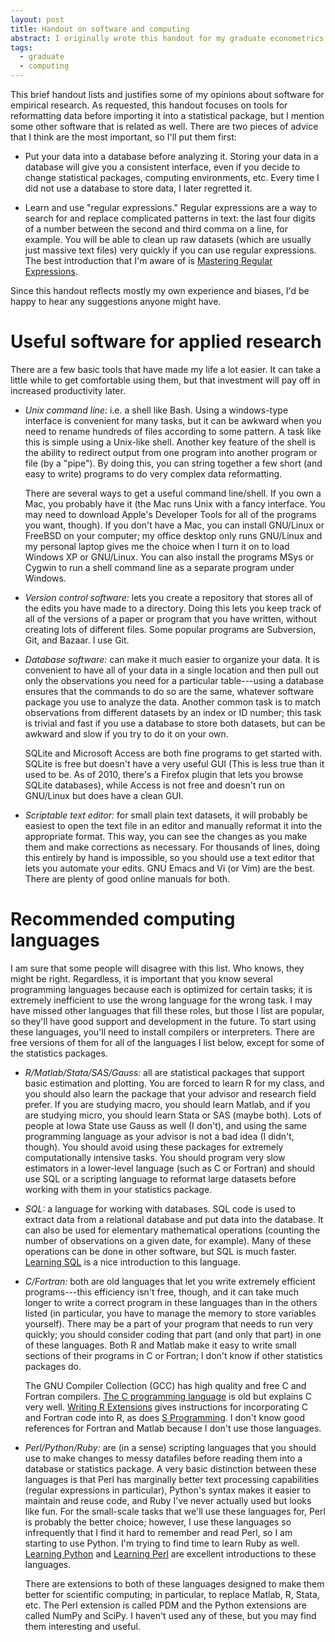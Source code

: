```yaml
---
layout: post
title: Handout on software and computing
abstract: I originally wrote this handout for my graduate econometrics class. It may be interesting to other people too, so I've moved it to this part of the webpage.
tags: 
  - graduate
  - computing
---
```


This brief handout lists and justifies some of my opinions about
software for empirical research.  As requested, this handout focuses
on tools for reformatting data before importing it into a statistical
package, but I mention some other software that is related as well.
There are two pieces of advice that I think are the most important, so
I'll put them first:

* Put your data into a database before analyzing it.  Storing your
  data in a database will give you a consistent interface, even if you
  decide to change statistical packages, computing environments, etc.
  Every time I did not use a database to store data, I later regretted
  it.

* Learn and use "regular expressions."  Regular expressions are a
  way to search for and replace complicated patterns in text: the last
  four digits of a number between the second and third comma on a
  line, for example.  You will be able to clean up raw datasets (which
  are usually just massive text files) very quickly if you can use
  regular expressions.  The best introduction that I'm aware of is
  [Mastering Regular Expressions][Fri06].

Since this handout reflects mostly my own experience and
biases, I'd be happy to hear any suggestions anyone might have.

Useful software for applied research
====================================

There are a few basic tools that have made my life a lot easier.  It
can take a little while to get comfortable using them, but that
investment will pay off in increased productivity later.

* *Unix command line:* i.e. a shell like Bash.  Using a windows-type
  interface is convenient for many tasks, but it can be awkward when
  you need to rename hundreds of files according to some pattern.  A
  task like this is simple using a Unix-like shell.  Another key
  feature of the shell is the ability to redirect output from one
  program into another program or file (by a "pipe").  By doing this,
  you can string together a few short (and easy to write) programs to
  do very complex data reformatting.

    There are several ways to get a useful command line/shell.  If you
  own a Mac, you probably have it (the Mac runs Unix with a fancy
  interface.  You may need to download Apple's Developer Tools for all
  of the programs you want, though).  If you don't have a Mac, you can
  install GNU/Linux or FreeBSD on your computer; my office desktop
  only runs GNU/Linux and my personal laptop gives me the choice when
  I turn it on to load Windows XP or GNU/Linux.  You can also install
  the programs MSys or Cygwin to run a shell command line as a
  separate program under Windows.

* *Version control software:* lets you create a repository that stores
  all of the edits you have made to a directory.  Doing this lets you
  keep track of all of the versions of a paper or program that you
  have written, without creating lots of different files.  Some
  popular programs are Subversion, Git, and Bazaar.  I use Git.

* *Database software:* can make it much easier to organize your data.
  It is convenient to have all of your data in a single location and
  then pull out only the observations you need for a particular
  table---using a database ensures that the commands to do so are the
  same, whatever software package you use to analyze the data.
  Another common task is to match observations from different datasets
  by an index or ID number; this task is trivial and fast if you use a
  database to store both datasets, but can be awkward and slow if you
  try to do it on your own.

    SQLite and Microsoft Access are both fine programs to get started
  with.  SQLite is free but doesn't have a very useful GUI (This is
  less true than it used to be.  As of 2010, there's a Firefox plugin
  that lets you browse SQLite databases), while Access is not free
  and doesn't run on GNU/Linux but does have a clean GUI.

* *Scriptable text editor:* for small plain text datasets, it will
  probably be easiest to open the text file in an editor and manually
  reformat it into the appropriate format.  This way, you can see the
  changes as you make them and make corrections as necessary.  For
  thousands of lines, doing this entirely by hand is impossible, so
  you should use a text editor that lets you automate your edits.
  GNU Emacs and Vi (or Vim) are the best.  There are plenty of good
  online manuals for both.

Recommended computing languages
===============================

I am sure that some people will disagree with this list.  Who knows,
they might be right.  Regardless, it is important that you know
several programming languages because each is optimized for certain
tasks; it is extremely inefficient to use the wrong language for the
wrong task.  I may have missed other languages that fill these roles,
but those I list are popular, so they'll have good support and
development in the future.  To start using these languages, you'll
need to install compilers or interpreters.  There are free versions of
them for all of the languages I list below, except for some of the
statistics packages.

* *R/Matlab/Stata/SAS/Gauss:* all are statistical packages that
  support basic estimation and plotting.  You are forced to learn R
  for my class, and you should also learn the package that your
  advisor and research field prefer.  If you are studying macro, you
  should learn Matlab, and if you are studying micro, you should learn
  Stata or SAS (maybe both).  Lots of people at Iowa State use Gauss
  as well (I don't), and using the same programming language as your
  advisor is not a bad idea (I didn't, though).  You should avoid
  using these packages for extremely computationally intensive tasks.
  You should program very slow estimators in a lower-level language
  (such as C or Fortran) and should use SQL or a scripting language to
  reformat large datasets before working with them in your statistics
  package.

* *SQL:* a language for working with databases.  SQL code is used to
  extract data from a relational database and put data into the
  database.  It can also be used for elementary mathematical
  operations (counting the number of observations on a given date, for
  example).  Many of these operations can be done in other software,
  but SQL is much faster.  [Learning SQL][Bea09] is a nice
  introduction to this language.

* *C/Fortran:* both are old languages that let you write extremely
  efficient programs---this efficiency isn't free, though, and it can
  take much longer to write a correct program in these languages than
  in the others listed (in particular, you have to manage the memory
  to store variables yourself).  There may be a part of your program
  that needs to run very quickly; you should consider coding that part
  (and only that part) in one of these languages.  Both R and Matlab
  make it easy to write small sections of their programs in C or
  Fortran; I don't know if other statistics packages do.

    The GNU Compiler Collection (GCC) has high quality and free C and
  Fortran compilers.  [The C programming language][KeR88] is old but
  explains C very well.  [Writing R Extensions][R12] gives
  instructions for incorporating C and Fortran code into R, as does
  [S Programming][VeR00].  I don't know good references for Fortran and
  Matlab because I don't use those languages.

* *Perl/Python/Ruby:* are (in a sense) scripting languages that you
  should use to make changes to messy datafiles before reading them
  into a database or statistics package.  A very basic distinction
  between these languages is that Perl has marginally better text
  processing capabilities (regular expressions in particular),
  Python's syntax makes it easier to maintain and reuse code, and Ruby
  I've never actually used but looks like fun.  For the small-scale
  tasks that we'll use these languages for, Perl is probably the
  better choice; however, I use these languages so infrequently that I
  find it hard to remember and read Perl, so I am starting to use
  Python.  I'm trying to find time to learn Ruby as well.  [Learning
  Python][Lut09] and [Learning Perl][SFP11] are excellent
  introductions to these languages.

    There are extensions to both of these languages designed to make
  them better for scientific computing; in particular, to replace
  Matlab, R, Stata, etc.  The Perl extension is called PDM and the
  Python extensions are called NumPy and SciPy.  I haven't used any of
  these, but you may find them interesting and useful.

[Bea09]: http://www.worldcat.org/oclc/617958067 "Alan Beaulieu. Learning SQL. O'Reilly Media, 2nd edition, 2009."

[Fri06]: http://www.worldcat.org/oclc/70844676 "Jeffry E.F. Friedl. Mastering regular expressions. O'Reilly Media, 3rd edition, 2006."

[KeR88]: http://www.worldcat.org/oclc/425846855 "Brian W. Kernighan and Dennis M. Ritchie. The C Programming Language. Prentice Hall, 2nd edition, 1988."

[Lut09]: http://www.worldcat.org/oclc/618572628 "Mark Lutz. Learning Python. O'Reilly Media, 4th edition, 2009."

[SFP11]: http://www.worldcat.org/oclc/730023002 "Randal L. Schwartz, brian d. foy, and Tom Phoenix. Learning Perl. O'Reilly Media, 6th edition, 2011."

[VeR00]: http://www.worldcat.org/oclc/42798174 "W. N. Venables and Brian D. Ripley. S Programming.  Springer, 2000."

[R12]: http://cran.r-project.org/manuals.html "R Development Core
Team. Writing R Extensions. 2012"

<!--  LocalWords:  webpage FreeBSD XP MSys Cygwin SQLite Scriptable Matlab SAS
 -->
<!--  LocalWords:  Stata Fortran SQL Bea GCC KeR VeR datafiles Lut SFP PDM nd
 -->
<!--  LocalWords:  NumPy SciPy Beaulieu O'Reilly Friedl Kernighan Ritchie Lutz
 -->
<!--  LocalWords:  th brian foy Venables Springer Firefox plugin advisor
 -->
